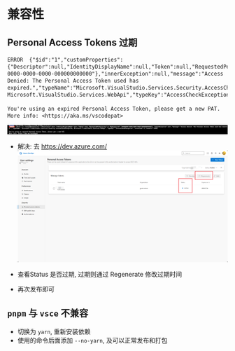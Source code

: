 # 兼容性

## Personal Access Tokens 过期

```shell
ERROR  {"$id":"1","customProperties":{"Descriptor":null,"IdentityDisplayName":null,"Token":null,"RequestedPermissions":0,"NamespaceId":"00000000-0000-0000-0000-000000000000"},"innerException":null,"message":"Access Denied: The Personal Access Token used has expired.","typeName":"Microsoft.VisualStudio.Services.Security.AccessCheckException, Microsoft.VisualStudio.Services.WebApi","typeKey":"AccessCheckException","errorCode":0,"eventId":3000}

You're using an expired Personal Access Token, please get a new PAT.
More info: <https://aka.ms/vscodepat>
```

![](./.assets/error-2024-04-07-16-40-44.png)

- 解决: 去 <https://dev.azure.com/>
  ![](./.assets/error-2024-04-07-16-45-09.png)

- 查看Status 是否过期, 过期则通过 Regenerate 修改过期时间
- 再次发布即可

## `pnpm` 与 `vsce` 不兼容

- 切换为 `yarn`, 重新安装依赖
- 使用的命令后面添加 `--no-yarn`, 及可以正常发布和打包
